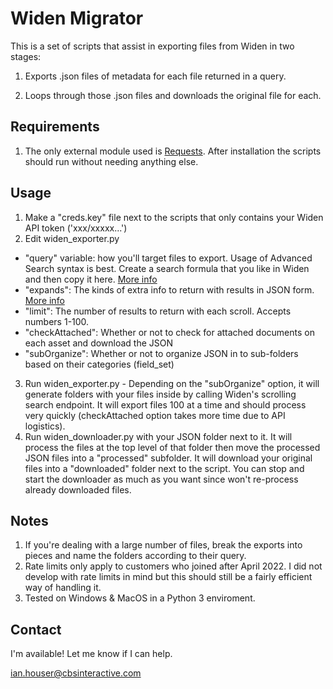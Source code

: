 
# Widen Migrator

  

This is a set of scripts that assist in exporting files from Widen in two stages:

1) Exports .json files of metadata for each file returned in a query.

2) Loops through those .json files and downloads the original file for each.

  

## Requirements

1) The only external module used is [Requests](https://pypi.org/project/requests/). After installation the scripts should run without needing anything else.

  

## Usage

 1. Make a "creds.key" file next to the scripts that only contains your Widen API token ('xxx/xxxxx...')
 2. Edit widen_exporter.py
 - "query" variable: how you'll target files to export. Usage of Advanced Search syntax is best. Create a search formula that you like in Widen and then copy it here. [More info](https://community.widen.com/collective/s/article/How-do-I-search-for-assets)
 - "expands": The kinds of extra info to return with results in JSON form. [More info](https://widenv2.docs.apiary.io/#reference/expands)
 - "limit": The number of results to return with each scroll. Accepts numbers 1-100. 
 - "checkAttached": Whether or not to check for attached documents on each asset and download the JSON
 - "subOrganize": Whether or not to organize JSON in to sub-folders based on their categories (field_set)
		 
 3. Run widen_exporter.py - Depending on the "subOrganize" option, it will generate folders with your files inside by calling Widen's scrolling search endpoint. It will export files 100 at a time and should process very quickly (checkAttached option takes more time due to API logistics).
 4. Run widen_downloader.py with your JSON folder next to it. It will process the files at the top level of that folder then move the processed JSON files into a "processed" subfolder. It will download your original files into a "downloaded" folder next to the script. You can stop and start the downloader as much as you want since won't re-process already downloaded files.

  

## Notes

 1. If you're dealing with a large number of files, break the exports into pieces and name the folders according to their query.
 2. Rate limits only apply to customers who joined after April 2022. I did not develop with rate limits in mind but this should still be a fairly efficient way of handling it.
 3. Tested on Windows & MacOS in a Python 3 enviroment.

  

## Contact

I'm available! Let me know if I can help.

ian.houser@cbsinteractive.com
